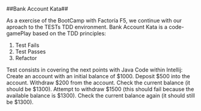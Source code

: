 ##Bank Account Kata##

As a exercise of the BootCamp with Factoría F5, we continue with our aproach to the TESTs TDD environment. Bank Account Kata is a code-gamePlay based on the TDD principles:
  1. Test Fails
  2. Test Passes
  3. Refactor

Test consists in covering the next points with Java Code within Intellij:
Create an account with an initial balance of $1000.
Deposit $500 into the account.
Withdraw $200 from the account.
Check the current balance (it should be $1300).
Attempt to withdraw $1500 (this should fail because the available balance is $1300).
Check the current balance again (it should still be $1300).
  
